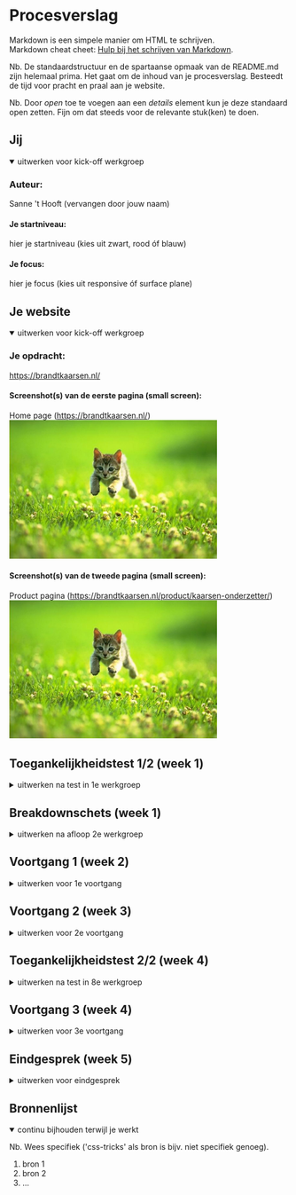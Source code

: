# Procesverslag
Markdown is een simpele manier om HTML te schrijven.  
Markdown cheat cheet: [Hulp bij het schrijven van Markdown](https://github.com/adam-p/markdown-here/wiki/Markdown-Cheatsheet).

Nb. De standaardstructuur en de spartaanse opmaak van de README.md zijn helemaal prima. Het gaat om de inhoud van je procesverslag. Besteedt de tijd voor pracht en praal aan je website.

Nb. Door *open* toe te voegen aan een *details* element kun je deze standaard open zetten. Fijn om dat steeds voor de relevante stuk(ken) te doen.





## Jij

<details open>
  <summary>uitwerken voor kick-off werkgroep</summary>

  ### Auteur:
  Sanne 't Hooft (vervangen door jouw naam)

  #### Je startniveau:
  hier je startniveau (kies uit zwart, rood óf blauw)

  #### Je focus:
  hier je focus (kies uit responsive óf surface plane)
 
</details>





## Je website

<details open>
  <summary>uitwerken voor kick-off werkgroep</summary>

  ### Je opdracht:
 https://brandtkaarsen.nl/

  #### Screenshot(s) van de eerste pagina (small screen): 
 Home page (https://brandtkaarsen.nl/)
  <img src="readme-images/dummy-plaatje.jpg" width="375px" alt="omschrijving van de pagina">

  #### Screenshot(s) van de tweede pagina (small screen):
Product pagina (https://brandtkaarsen.nl/product/kaarsen-onderzetter/)
  <img src="readme-images/dummy-plaatje.jpg" width="375px" alt="omschrijving van de pagina">
</details>



## Toegankelijkheidstest 1/2 (week 1)

<details>
  <summary>uitwerken na test in 1e werkgroep</summary>

  ### Bevindingen
- Moeilijk om je muis te volgen 
- Moeilijk om de kleuren onderscheid van bepaalde teksten te kunnen zien 
- Niet makkelijk je mobiel vast kunnen houden 
- Moeite met scrollen 
- slechte door kunnen tabben
- screen reader is onduidelijkheid in volgorde van oplezen.

  #### Screenreader
 Een manier om je h1 en p elementen (nog meer), op te kunnen lezen voor mensen die blind zijn om op een of andere manier de computer  normaal kunnen gebruiken. echter heb ik dit getest met de orginele brandt kaarsen website. Hier zijn verschillende bevindingen uit gekomen. 

(foto's opgeslagen in de images map) Foto 1 tot 4 1.jpg etc, 2.jpg.

  #### Muis en Toetsenbord 
  Het toetsenbord was echt moeilijk om naar te kijken. Je moest je goed focussen om wat je wou typpen. Daarnaast was het lastig om je eigen muis te volgen op het beeldscherm. Zeker omdat mijn muis snel beweegt was het last bij te houden. Dit leide ertoe dat ik een heel stuk slomer was op mijn laptop. 


  #### Motoriek (shocks, elastiekjes)
 Het vast housen van de telefoon was ontzetten moeilijk. Al gouw merkte ik dat als je de telefoon op tafel legt om er vanuit daar op te werken het lastig werdt om de butten, te typpen of gevevens in te voeren. Ook was het scrollen op de laptop moeilijk om te doen, op een of andere manier had je niet volledig controle over je eigen en hand (en laat staan je vingers). 


  #### Visueel (brillen, contrast, kleurenblind, dark/light). 
De teksten lezen op deze manier was vrij moeilijk te doen. Ik heb het een tijdje geprobeerd op de laptop en telefoon, maar ben hiermee gestopt omdat ik hoofdpijn kreeg. Verschillen tussen de buttons en treksten was moeilijk te zien, zeker als het een groot opervlakt was. 

</details>



## Breakdownschets (week 1)

<details> (ik snap niet wat hier bedoeld word.)
  <summary>uitwerken na afloop 2e werkgroep</summary>

  ### de hele pagina: 
  <img src="readme-images/dummy-plaatje.jpg" width="375px" alt="breakdown van de hele pagina">

  ### dynamisch deel (bijv menu): 
  <img src="readme-images/dummy-plaatje.jpg" width="375px" alt="breakdown van een dynamisch deel">

  ### wellicht nog een dynamisch deel (bijv filter): 
  <img src="readme-images/dummy-plaatje.jpg" width="375px" alt="breakdown van nog een dynamisch deel">

Ik heb een schts gemaakt op het bord en op papier van welke elementen en sectie's ik wil gaan gebruiken om mijn website met een correcte semantiek op te bouwen. Hier heb ik heb ik lang achter gezetten omdat ik merkte dat ik gauw te ingewikkeld denk. Echter is dit uiteindelijk goed uitgewerkt, en ben ik boven mijn verbazing goed onderweg met de code. Deze opzet van de elementen etc. heeft mij hier goed mee geholpen. 

</details>





## Voortgang 1 (week 2)

<details>
  <summary>uitwerken voor 1e voortgang</summary>

  ### Stand van zaken
 Vrij veel dingen gingen goed naast dat ik het lastig vondt op de juiste semantiek te gebruiken voor bepaalde sectie's (vooral met flexboxen moest ik extra goed opletten) Ik verwacht ook nog moeite te hebben met hover/focus/active/before/after elementen te krijgen. Maar afgelopen les is dit goed toegelicht en heb ik oefeningen gezien die mij hiermee kunnen helpen. 

 Het enige lastig tot nu toe in mijn website is de (header) met name de navigatie wat betreft position relative en position absolute, toch is het mij gelukt om hier met een andere sectie mee te werken na de afgelopen les (14 september). Dus ik verwacht dat ik dit zelf kan oplossen. 


  ### Agenda voor meeting
  samen met je groepje opstellen

student 4                                                                                                              |
Diaz Cabrera                                                                                                           |
- Voorbeelden van position relative en position absoluut in een flexbox (column)                                       |
- Hoe ik met buttons hover (before, after en active kan werken in mijn Css) Hoe spreek ik dit correct aan in mijn Css  |
- Hoe ik het beste mijn Css kan ordenenen?                                                                             |
- Is het raar om meer dan 10 section's te hebben in je HTML?                                                           |


  ### Verslag van meeting
  hier na afloop snel de uitkomsten van de meeting vastleggen

  - punt 1
  - punt 2
  - nog een punt
  - ...

</details>





## Voortgang 2 (week 3)

<details>
  <summary>uitwerken voor 2e voortgang</summary>

  ### Stand van zaken
  hier dit ging goed & dit was lastig (neem ook screenshots op van delen van je website en code)


  ### Agenda voor meeting
  samen met je groepje opstellen

  | student 1      | student 2          | student 3    | student 4        |
  | ---            | ---                | ---          | ---              |
  | dit bespreken  | en dit             | en ik dit    | en dan ik dat    |
  | en dat ook nog | dit als er tijd is | nog een punt | dit wil ik zeker |
  | ...            | ...                | ...          | ...              |


  ### Verslag van meeting
  hier na afloop snel de uitkomsten van de meeting vastleggen

  - punt 1
  - punt 2
  - nog een punt
- ...

</details>





## Toegankelijkheidstest 2/2 (week 4)

<details>
  <summary>uitwerken na test in 8e werkgroep</summary>

  ### Bevindingen
  Lijst met je bevindingen die in de test naar voren kwamen (geef ook aan wat er verbeterd is):

  #### Screenreader
  Hier korte omschrijving (met indien nodig afbeeldingen)

  Hier een omschrijving van hoe het opgelost kan worden (met indien nodig afbeeldingen)


  #### Muis en Toetsenbord 
  Hier korte omschrijving (met indien nodig afbeeldingen)

  Hier een omschrijving van hoe het opgelost kan worden (met indien nodig afbeeldingen)


  #### Motoriek (shocks, elastiekjes)
  Hier korte omschrijving (met indien nodig afbeeldingen)

  Hier een omschrijving van hoe het opgelost kan worden (met indien nodig afbeeldingen)


  #### Visueel (brillen, contrast, kleurenblind, dark/light). 
  Hier korte omschrijving (met indien nodig afbeeldingen)

  Hier een omschrijving van hoe het opgelost kan worden (met indien nodig afbeeldingen)

</details>





## Voortgang 3 (week 4)

<details>
  <summary>uitwerken voor 3e voortgang</summary>

  ### Stand van zaken
  hier dit ging goed & dit was lastig (neem ook screenshots op van delen van je website en code)


  ### Agenda voor meeting
  samen met je groepje opstellen

  | student 1      | student 2          | student 3    | student 4        |
  | ---            | ---                | ---          | ---              |
  | dit bespreken  | en dit             | en ik dit    | en dan ik dat    |
  | en dat ook nog | dit als er tijd is | nog een punt | dit wil ik zeker |
  | ...            | ...                | ...          | ...              |


  ### Verslag van meeting
  hier na afloop snel de uitkomsten van de meeting vastleggen

  - punt 1
  - punt 2
  - nog een punt
  - ...

</details>





## Eindgesprek (week 5)

<details>
  <summary>uitwerken voor eindgesprek</summary>

  ### Je uitkomst - karakteristiek screenshots:
  <img src="readme-images/dummy-plaatje.jpg" width="375px" alt="uitomst opdracht 1">


  ### Dit ging goed/Heb ik geleerd: 
  Korte omschrijving met plaatjes

  <img src="readme-images/dummy-plaatje.jpg" width="375px" alt="top">


  ### Dit was lastig/Is niet gelukt:
  Korte omschrijving met plaatjes

  <img src="readme-images/dummy-plaatje.jpg" width="375px" alt="bummer">
</details>





## Bronnenlijst

<details open>
  <summary>continu bijhouden terwijl je werkt</summary>

  Nb. Wees specifiek ('css-tricks' als bron is bijv. niet specifiek genoeg).

  1. bron 1
  2. bron 2
  3. ...

</details>